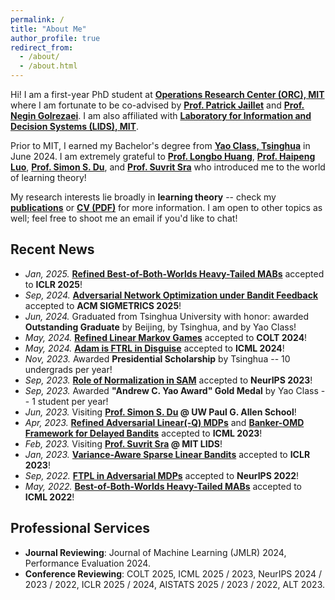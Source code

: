 ```yaml
---
permalink: /
title: "About Me"
author_profile: true
redirect_from: 
  - /about/
  - /about.html
---
```


Hi! I am a first-year PhD student at [**Operations Research Center (ORC), MIT**](https://orc.mit.edu/) where I am fortunate to be co-advised by [**Prof. Patrick Jaillet**](https://web.mit.edu/jaillet/www/) and [**Prof. Negin Golrezaei**](https://www.mit.edu/~golrezae/). I am also affiliated with [**Laboratory for Information and Decision Systems (LIDS), MIT**](https://lids.mit.edu/).

Prior to MIT, I earned my Bachelor's degree from [**Yao Class, Tsinghua**](https://iiis.tsinghua.edu.cn/en/) in June 2024. I am extremely grateful to [**Prof. Longbo Huang**](https://people.iiis.tsinghua.edu.cn/~huang/), [**Prof. Haipeng Luo**](https://haipeng-luo.net/), [**Prof. Simon S. Du**](https://simonshaoleidu.com/), and [**Prof. Suvrit Sra**](https://optml.mit.edu/) who introduced me to the world of learning theory!

My research interests lie broadly in **learning theory** -- check my [**publications**](publications) or [**CV (PDF)**](CV_Yan.pdf) for more information. I am open to other topics as well; feel free to shoot me an email if you'd like to chat!

## Recent News
* *Jan, 2025.* [**Refined Best-of-Both-Worlds Heavy-Tailed MABs**](https://arxiv.org/abs/2410.03284) accepted to **ICLR 2025**!
* *Sep, 2024.* [**Adversarial Network Optimization under Bandit Feedback**](https://arxiv.org/abs/2408.16215) accepted to **ACM SIGMETRICS 2025**!
* *Jun, 2024.* Graduated from Tsinghua University with honor: awarded **Outstanding Graduate** by Beijing, by Tsinghua, and by Yao Class!
* *May, 2024.* [**Refined Linear Markov Games**](https://arxiv.org/abs/2402.07082) accepted to **COLT 2024**!
* *May, 2024.* [**Adam is FTRL in Disguise**](https://arxiv.org/abs/2402.01567) accepted to **ICML 2024**!
* *Nov, 2023.* Awarded **Presidential Scholarship** by Tsinghua -- 10 undergrads per year!
* *Sep, 2023.* [**Role of Normalization in SAM**](https://arxiv.org/abs/2305.15287) accepted to **NeurIPS 2023**!
* *Sep, 2023.* Awarded **"Andrew C. Yao Award" Gold Medal** by Yao Class -- 1 student per year!
* *Jun, 2023.* Visiting **[Prof. Simon S. Du](https://simonshaoleidu.com/) @ UW Paul G. Allen School**!
* *Apr, 2023.* [**Refined Adversarial Linear(-Q) MDPs**](https://arxiv.org/abs/2301.12942) and [**Banker-OMD Framework for Delayed Bandits**](https://arxiv.org/abs/2301.10500) accepted to **ICML 2023**!
* *Feb, 2023.* Visiting **[Prof. Suvrit Sra](https://optml.mit.edu/index.html) @ MIT LIDS**!
* *Jan, 2023.* [**Variance-Aware Sparse Linear Bandits**](https://arxiv.org/abs/2205.13450) accepted to **ICLR 2023**!
* *Sep, 2022.* [**FTPL in Adversarial MDPs**](https://arxiv.org/abs/2205.13451) accepted to **NeurIPS 2022**!
* *May, 2022.* [**Best-of-Both-Worlds Heavy-Tailed MABs**](https://arxiv.org/abs/2201.11921) accepted to **ICML 2022**!

## Professional Services
* **Journal Reviewing**: Journal of Machine Learning (JMLR) 2024, Performance Evaluation 2024.
* **Conference Reviewing**: COLT 2025, ICML 2025 / 2023, NeurIPS 2024 / 2023 / 2022, ICLR 2025 / 2024, AISTATS 2025 / 2023 / 2022, ALT 2023.
